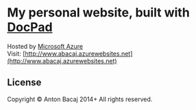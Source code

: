 # My personal website, built with [DocPad](http://docpad.org)
Hosted by [Microsoft Azure](http://www.microsoft.com/azure)
<br>
Visit: [http://www.abacaj.azurewebsites.net](http://www.abacaj.azurewebsites.net)

## License
Copyright &copy; Anton Bacaj 2014+ All rights reserved.

